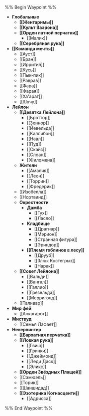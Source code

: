 %% Begin Waypoint %%
- **Глобальные**
	- **[[Жентаримы]]**
	- **[[Культ Ваэрона]]**
	- **[[Орден латной перчатки]]**
		- [[Малик]]
	- **[[Серебряная рука]]**
- **[[Команда мечты]]**
	- [[Ауст]]
	- [[Бран]]
	- [[Ирритил]]
	- [[Кусь]]
	- [[Пык-пик]]
	- [[Раврав]]
	- [[Фара]]
	- [[Фарая]]
	- [[Ха'арат]]
	- [[Шучу]]
- **Лейлон**
	- **[[Девятка Лейлона]]**
		- [[Броттор]]
		- [[Зеннор]]
		- [[Йевельда]]
		- [[Каллибон]]
		- [[Наал]]
		- [[Пуд]]
		- [[Скайз]]
		- [[Слоан]]
		- [[Филомена]]
	- **Жители**
		- [[Амалия]]
		- [[Леон]]
		- [[Торрин]]
		- [[Фредерик]]
	- [[Изобелла]]
	- [[Нортвинд]]
	- **Окрестности**
		- **Дамба**
			- [[Гух]]
			- [[Ласло]]
		- **Кладбище**
			- [[Драгнар]]
			- [[Мэрион]]
			- [[Странная фигура]]
			- [[Эриндор]]
		- **[[Племя гоблинов в лесу]]**
			- [[Друуб]]
			- [[Злюк Костегрыз]]
			- [[Нарак]]
	- **[[Совет Лейлона]]**
		- [[Вальди]]
		- [[Вангал]]
		- [[Галлио]]
		- [[Грезельда]]
		- [[Мерриголд]]
	- [[Таливар]]
- **Мир фей**
	- [[Анкагарот]]
- **Миствуд**
	- [[Семья Лафает]]
- **Невервинтер**
	- **[[Бархатная перчатка]]**
	- **[[Ловкая рука]]**
		- [[Гвиш]]
		- [[Гринки]]
		- [[Джеймонд]]
		- [[Леди Даск]]
		- [[Эликс]]
	- **[[Орден Звёздных Плащей]]**
	- [[Сэмюэль]]
	- [[Торик]]
	- [[Шаншидад]]
	- **[[Эзотерика Когнасценти]]**
		- [[Адрисса]]

%% End Waypoint %%
